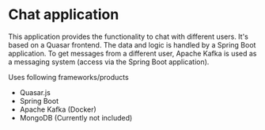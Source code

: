 # Chat application
This application provides the functionality to chat with different users. It's based on a Quasar frontend. The data and logic is handled by a Spring Boot application. To get messages from a different user, Apache Kafka is used as a messaging system (access via the Spring Boot application).

Uses following frameworks/products
* Quasar.js
* Spring Boot
* Apache Kafka (Docker)
* MongoDB (Currently not included)

